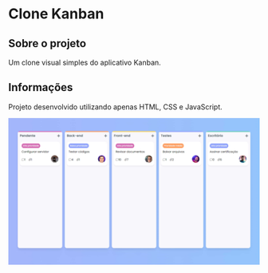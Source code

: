 # Clone Kanban

## Sobre o projeto

Um clone visual simples do aplicativo Kanban.

## Informações

Projeto desenvolvido utilizando apenas HTML, CSS e JavaScript.

<img src="screenshot.jpg"/>
